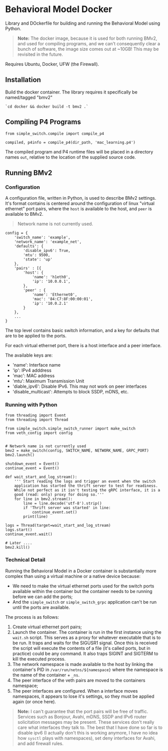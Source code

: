 # Behavioral Model Docker

Library and DOckerfile for building and running the Behavioral Model using
Python.

> **Note:** The docker image, because it is used for both running BMv2, and used
> for compiling programs, and we can't consequently clear a bunch of software,
> the image size comes out at ~10GB! This may be revisited in the future.

Requires Ubuntu, Docker, UFW (the Firewall).

## Installation

Build the docker container. The library requires it specifically be named/tagged
"bmv2"

    `cd docker && docker build -t bmv2 .`

## Compiling P4 Programs

    from simple_switch.compile import compile_p4

    compiled, p4info = compile_p4(dir_path, 'mac_learning.p4')

The compiled program and P4 runtime files will be placed in a directory names
`out`, relative to the location of the supplied source code.


## Running BMv2


### Configuration

A configuration file, written in Python, is used to describe BMv2 settings.
It's format contains is centered around the configuration of linux "virtual
ethernet" port pairs, where the `host` is available to the host, and `peer` is
available to BMv2.

> Network name is not currently used.

    config = {
        'switch_name': 'example',
        'network_name': 'example_net',
        'defaults': {
            'disable_ipv6': True,
            'mtu': 9500,
            'state': 'up'
	    },
	    'pairs' : [{
            'host': {
                'name': 'h1eth0',
                'ip': '10.0.0.1',
            },
            'peer' : {
                'name': 'Ethernet0',
                'mac': '84:C7:8F:00:00:01',
                'ip': '10.0.2.1'
            }
	    },
        ...
    }

The top level contains basic switch information, and a key for defaults that are
to be applied to the ports.

For each virtual ethernet port, there is a host interface and a peer interface.

The available keys are:
* 'name': Interface name
* 'ip': IPv4 adddress
* 'mac': MAC address
* 'mtu': Maximum Transmission Unit
* 'diable_ipv6': Disable IPv6. This may not work on peer interfaces
* 'disable_multicast': Attempts to block SSDP, mDNS, etc.




### Running with Python


    from threading import Event
    from threading import Thread

    from simple_switch.simple_switch_runner import make_switch
    from veth_config import config


    # Network name is not currently used
    bmv2 = make_switch(config, SWITCH_NAME, NETWORK_NAME, GRPC_PORT)
    bmv2.launch()

    shutdown_event = Event()
    continue_event = Event()

    def wait_start_and_log_stream():
        ''' Start reading the logs and trigger an event when the switch
        application has started the thrift server to test for readiness.
        While not perfect as it isn't testing the gRPC interface, it is a
        good (read: only) proxy for doing so.'''
        for line in bmv2.stream():
            line = line.decode('utf-8').strip()
            if 'Thrift server was started' in line:
                continue_event.set()
            print(line)

    logs = Thread(target=wait_start_and_log_stream)
    logs.start()
    continue_event.wait()

    # Later ....
    bmv2.kill()

### Technical Detail

Running the Behavioral Model in a Docker container is substantially more complex
than using a virtual machine or a native device because:

* We need to make the virtual ethernet ports used for the switch ports 
  available within the container but the container needs to be running before we
  can add the ports;
* And the `simple_switch` or `simple_switch_grpc` application can't be run until
  the ports are available.


The process is as follows:
1. Create virtual ethernet port pairs;
2. Launch the container. The container is run in the first instance using the
   `wait.sh` script. This serves as a proxy for whatever executable that is to
   be run. It traps and waits for the SIGUSR1 signal. Once this is received the
   script will execute the contents of a file (it's called ports, but in
   practice) could be any command. It also traps SIGINT and SIGTERM to kill the
   executed process.
3. The network namespace is made available to the host by linking the 
   container's PID in `/var/run/netns/${namespace}` where the namespace is the
   name of the container + `_ns`.
4. The peer interface of the veth pairs are moved to the containers namespace;
5. The peer interfaces are configured. When a interface moves namespaces, it
   appears to lose it's settings, so they must be applied again (or once here).


> **Note:** I can't guarantee that the port pairs will be free of traffic. 
> Services such as Bonjour, Avahi, mDNS, SSDP and IPv6 router solicitation
> messages may be present. These services don't really care what interfaces they
> talk to. The best that I have done so far is to disable ipv6 (I actually 
> don't this is working anymore, I have no idea how `sysctl` plays with 
> namespaces), set deny interfaces for Avahi, and add firewall rules.



